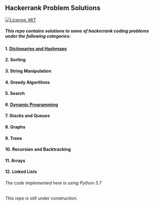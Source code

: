 ## Hackerrank Problem Solutions
[![License: MIT](https://img.shields.io/badge/License-MIT-yellow.svg)](https://opensource.org/licenses/MIT)

##### This repo contains solutions to some of hackerrank coding problems under the following categories:
#### 1. [Dictionaries and Hashmaps](Dictionaries%and%Hashmaps/README.md)
#### 2. Sorting
#### 3. String Manipulation
#### 4. Greedy Algorithms
#### 5. Search
#### 6. [Dynamic Programming](Dynamic%Programming/README.md) 
#### 7. Stacks and Queues
#### 8. Graphs
#### 9. Trees
#### 10. Recursion and Backtracking
#### 11. Arrays
#### 12. Linked Lists

###### The code implemented here is using Python 3.7 
###### This repo is still under construction.
